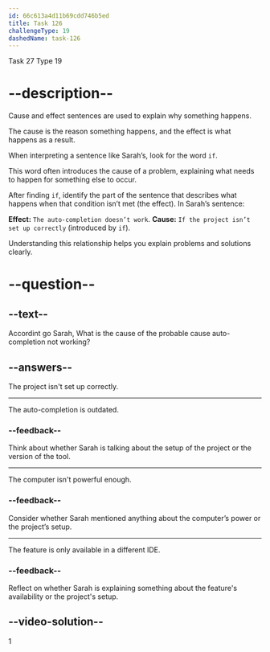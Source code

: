 ```yaml
---
id: 66c613a4d11b69cdd746b5ed
title: Task 126
challengeType: 19
dashedName: task-126
---
```

Task 27 Type 19

<!-- Audio Reference:
Tom: Also, in IntelliJ IDEA, the code auto-completion isn't popping up. Isn’t it automatic?

Sarah: It usually is, but it doesn't work if the project isn't set up right. Have you checked the settings?
 -->

# --description--


Cause and effect sentences are used to explain why something happens.

The cause is the reason something happens, and the effect is what happens as a result. 

When interpreting a sentence like Sarah’s, look for the word `if`.

This word often introduces the cause of a problem, explaining what needs to happen for something else to occur. 

After finding `if`, identify the part of the sentence that describes what happens when that condition isn’t met (the effect). In Sarah’s sentence:

**Effect:** `The auto-completion doesn’t work`.
**Cause:** `If the project isn’t set up correctly` (introduced by `if`).

Understanding this relationship helps you explain problems and solutions clearly.

# --question--

## --text--

Accordint go Sarah, What is the cause of the probable cause auto-completion not working?

## --answers--

The project isn't set up correctly.

---

The auto-completion is outdated.

### --feedback--

Think about whether Sarah is talking about the setup of the project or the version of the tool.

---

The computer isn't powerful enough.

### --feedback--

Consider whether Sarah mentioned anything about the computer’s power or the project’s setup.

---

The feature is only available in a different IDE.

### --feedback--

Reflect on whether Sarah is explaining something about the feature's availability or the project's setup.
  
## --video-solution--

1
